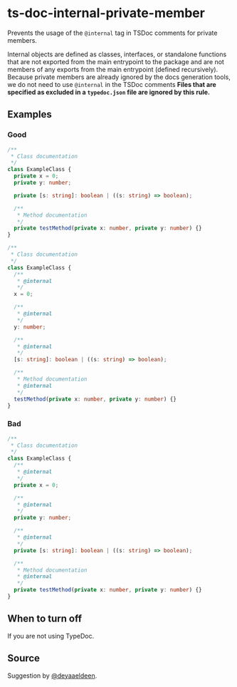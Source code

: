# ts-doc-internal-private-member

Prevents the usage of the `@internal` tag in TSDoc comments for private members.

Internal objects are defined as classes, interfaces, or standalone functions that are not exported from the main entrypoint to the package and are not members of any exports from the main entrypoint (defined recursively). Because private members are already ignored by the docs generation tools, we do not need to use `@internal` in the TSDoc comments **Files that are specified as excluded in a `typedoc.json` file are ignored by this rule.**

## Examples

### Good

```ts
/**
 * Class documentation
 */
class ExampleClass {
  private x = 0;
  private y: number;

  private [s: string]: boolean | ((s: string) => boolean);

  /**
   * Method documentation
   */
  private testMethod(private x: number, private y: number) {}
}
```


```ts
/**
 * Class documentation
 */
class ExampleClass {
  /**
   * @internal
   */
  x = 0;

  /**
   * @internal
   */
  y: number;

  /**
   * @internal
   */
  [s: string]: boolean | ((s: string) => boolean);

  /**
   * Method documentation
   * @internal
   */
  testMethod(private x: number, private y: number) {}
}
```

### Bad

```ts
/**
 * Class documentation
 */
class ExampleClass {
  /**
   * @internal
   */
  private x = 0;

  /**
   * @internal
   */
  private y: number;

  /**
   * @internal
   */
  private [s: string]: boolean | ((s: string) => boolean);

  /**
   * Method documentation
   * @internal
   */
  private testMethod(private x: number, private y: number) {}
}
```

## When to turn off

If you are not using TypeDoc.

## Source

Suggestion by [@deyaaeldeen](https://github.com/deyaaeldeen).
